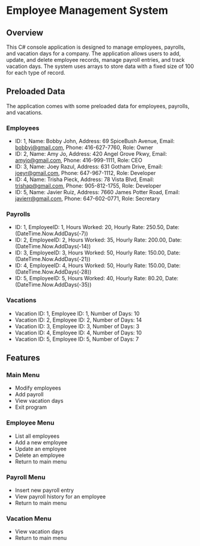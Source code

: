 # Employee Management System

## Overview

This C# console application is designed to manage employees, payrolls, and vacation days for a company. The application allows users to add, update, and delete employee records, manage payroll entries, and track vacation days. The system uses arrays to store data with a fixed size of 100 for each type of record.

## Preloaded Data

The application comes with some preloaded data for employees, payrolls, and vacations.

### Employees

- ID: 1, Name: Bobby John, Address: 69 SpiceBush Avenue, Email: bobbyj@gmail.com, Phone: 416-627-7760, Role: Owner
- ID: 2, Name: Amy Jo, Address: 420 Angel Grove Pkwy, Email: amyjo@gmail.com, Phone: 416-999-1111, Role: CEO
- ID: 3, Name: Joey Razul, Address: 631 Gotham Drive, Email: joeyr@gmail.com, Phone: 647-967-1112, Role: Developer
- ID: 4, Name: Trisha Pieck, Address: 78 Vista Blvd, Email: trishap@gmail.com, Phone: 905-812-1755, Role: Developer
- ID: 5, Name: Javier Ruiz, Address: 7660 James Potter Road, Email: javierr@gmail.com, Phone: 647-602-0771, Role: Secretary

### Payrolls

- ID: 1, EmployeeID: 1, Hours Worked: 20, Hourly Rate: 250.50, Date: (DateTime.Now.AddDays(-7))
- ID: 2, EmployeeID: 2, Hours Worked: 35, Hourly Rate: 200.00, Date: (DateTime.Now.AddDays(-14))
- ID: 3, EmployeeID: 3, Hours Worked: 50, Hourly Rate: 150.00, Date: (DateTime.Now.AddDays(-21))
- ID: 4, EmployeeID: 4, Hours Worked: 50, Hourly Rate: 150.00, Date: (DateTime.Now.AddDays(-28))
- ID: 5, EmployeeID: 5, Hours Worked: 40, Hourly Rate: 80.20, Date: (DateTime.Now.AddDays(-35))

### Vacations

- Vacation ID: 1, Employee ID: 1, Number of Days: 10
- Vacation ID: 2, Employee ID: 2, Number of Days: 14
- Vacation ID: 3, Employee ID: 3, Number of Days: 3
- Vacation ID: 4, Employee ID: 4, Number of Days: 10
- Vacation ID: 5, Employee ID: 5, Number of Days: 7

## Features

### Main Menu

- Modify employees
- Add payroll
- View vacation days
- Exit program

### Employee Menu

- List all employees
- Add a new employee
- Update an employee
- Delete an employee
- Return to main menu

### Payroll Menu

- Insert new payroll entry
- View payroll history for an employee
- Return to main menu

### Vacation Menu

- View vacation days
- Return to main menu
